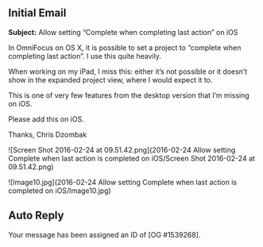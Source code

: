 ## Initial Email

**Subject:** Allow setting “Complete when completing last action” on iOS

In OmniFocus on OS X, it is possible to set a project to “complete when completing last action”. I use this quite heavily.

When working on my iPad, I miss this: either it’s not possible or it doesn’t show in the expanded project view, where I would expect it to.

This is one of very few features from the desktop version that I’m missing on iOS.

Please add this on iOS.

Thanks,
Chris Dzombak

![Screen Shot 2016-02-24 at 09.51.42.png](2016-02-24 Allow setting Complete when last action is completed on iOS/Screen Shot 2016-02-24 at 09.51.42.png)

![Image10.jpg](2016-02-24 Allow setting Complete when last action is completed on iOS/Image10.jpg)

## Auto Reply

Your message has been assigned an ID of [OG #1539268].
